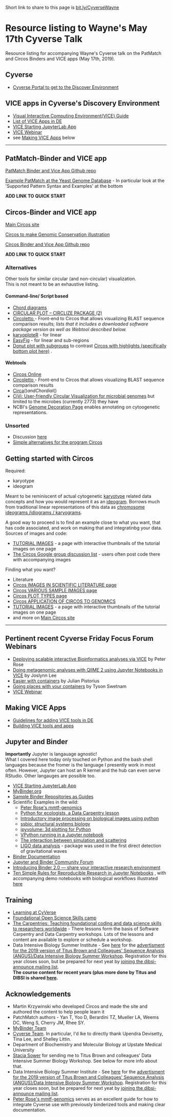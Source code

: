 Short link to share to this page is [bit.ly/CyverseWayne](http://bit.ly/CyverseWayne)

# Resource listing to Wayne's May 17th Cyverse Talk

Resource listing for accompanying Wayne's Cyverse talk on the PatMatch and Circos Binders and VICE apps (May 17th, 2019).

Cyverse
------

- [Cyverse Portal to get to the Discover Environment](https://user.cyverse.org/services/mine)

VICE apps in Cyverse's Discovery Environment
--------------------------------------------

- [Visual Interactive Computing Environment(VICE) Guide](https://learning.cyverse.org/projects/vice/en/latest/index.html)
- [List of VICE Apps in DE](https://learning.cyverse.org/projects/vice/en/latest/vice_apps/examples.html)
- [VICE Starting JupyterLab App](https://cyverse-visual-interactive-computing-environment.readthedocs-hosted.com/en/latest/user_guide/quick-jupyter.html) 
- [VICE Webinar](https://www.youtube.com/watch?v=KpBC0nScfL0)
- see [Making VICE Apps](#making-vice-apps) below

----

PatMatch-Binder and VICE app
----------------------------

[PatMatch Binder and Vice App Github repo](https://github.com/fomightez/patmatch-binder)

[Example PatMatch at the Yeast Genome Database](https://www.yeastgenome.org/nph-patmatch) - In particular look at the 'Supported Pattern Syntax and Examples' at the bottom

**ADD LINK TO QUICK START**

Circos-Binder and VICE app
---------------------------

[Main Circos site](http://circos.ca/)

[Circos to make Genomic Conservation illustration](http://circos.ca/guide/genomic/img/circos-conservation.png)

[Circos Binder and Vice App Github repo](https://github.com/fomightez/circos-binder)

**ADD LINK TO QUICK START**


### Alternatives

Other tools for similar circular (and non-circular) visualization.  
This is not meant to be an exhaustive listing.

#### Command-line/ Script based

- [Chord diagrams](https://www.data-to-viz.com/graph/chord.html#)
- [CIRCULAR PLOT – CIRCLIZE PACKAGE (2)](https://www.r-graph-gallery.com/123-circular-plot-circlize-package-2/)
- [Circoletto ](https://www.ncbi.nlm.nih.gov/pubmed/20736339) - Front-end to Circos that allows visualizing BLAST sequence comparison results; *lists that it includes a downloaded software package version as well as Webtool described below.*
- [karyoploteR](https://bernatgel.github.io/karyoploter_tutorial/#Examples) - for linear
- [EasyFig](https://github.com/mjsull/Easyfig/wiki/Example-1.-Simple-genome-region-comparison) - for linear and sub-regions
- [Donut plot with subgroups](https://python-graph-gallery.com/163-donut-plot-with-subgroups/) to contrast [Circos with highlights (specifically bottom plot here)](http://circos.ca/documentation/tutorials/highlights/recipe2/images) .

#### Webtools

- [Circos Online](http://mkweb.bcgsc.ca/tableviewer/)
- [Circoletto ](http://tools.bat.infspire.org/circoletto/#info) - Front-end to Circos that allows visualizing BLAST sequence comparison results
- [Circa](http://omgenomics.com/circa/)($) and Chordial ($)
- [CiVi: User-friendly Circular Visualization for microbial genomes](http://civi.cmbi.ru.nl/) but limited to the microbes (currently 2773) they have
- NCBI's [Genome Decoration Page](https://www.ncbi.nlm.nih.gov/genome/tools/gdp/) enables annotating on cytoogenetic representations.

### Unsorted

- Discussion [here](https://twitter.com/BioMickWatson/status/1011231099203223552)
- [Simple alternatives for the program Circos](https://www.biostars.org/p/336589/#336693)



Getting started with Circos
---------------------------



Required:
- karyotype
- ideogram

Meant to be reminiscent of actual cytogenetic [karyotype](https://www.nature.com/scitable/topicpage/karyotyping-for-chromosomal-abnormalities-298) related data concepts and how you would represent it as an [ideogram](https://en.wikipedia.org/wiki/Ideogram). Borrows much from traditional linear representations of this data as  [chromosome ideograms /idiograms / karyograms](https://en.wikipedia.org/wiki/File:Ideogram_human_chromosome_1.svg).


A good way to proceed is to find an example close to what you want, that has code associated, and work on making that and integratinbg your data. Sources of images and code:

- [TUTORIAL IMAGES](http://circos.ca/tutorials/images/large/) - a page with interactive thumbnails of the tutorial images on one page
- [The Circos Google group discussion list](https://groups.google.com/forum/#!forum/circos-data-visualization) - users often post code there with accompanying images

Finding what you want?
- Literature
- [Circos IMAGES IN SCIENTIFIC LITERATURE page](http://circos.ca/intro/published_images/)
- [Circos VARIOUS SAMPLE IMAGES page](http://circos.ca/images/samples/)
- [Circos PLOT TYPES page](http://circos.ca/intro/features/)
- [Circos APPLICATION OF CIRCOS TO GENOMICS](http://circos.ca/intro/genomic_data/)
- [TUTORIAL IMAGES](http://circos.ca/tutorials/images/large/) - a page with interactive thumbnails of the tutorial images on one page
- and more on [Main Circos site](http://circos.ca/)

----

Pertinent recent Cyverse Friday Focus Forum Webinars
-------------------------------------------------
-  [Deploying scalable interactive Bioinformatics analyses via VICE](https://wiki.cyverse.org/wiki/display/Events/FFW%3A+Deploying+scalable+interactive+Bioinformatics+analyses+via+VICE) by Peter Rose
- [Doing metagenomic analyses with QIIME 2 using Jupyter Notebooks in VICE](https://wiki.cyverse.org/wiki/display/Events/FFW%3A+Doing+metagenomic+analyses+with+QIIME+2+using+Jupyter+Notebooks+in+VICE) by  Joslynn Lee
- [Easier with containers](https://wiki.cyverse.org/wiki/display/Events/FFW%3A+Easier+with+containers) by Julian Pistorius
- [Going places with your containers](https://wiki.cyverse.org/wiki/display/Events/FFW%3A+Going+places+with+your+containers) by Tyson Swetnam
- [VICE Webinar](https://www.youtube.com/watch?v=KpBC0nScfL0)


Making VICE Apps
---------------

- [Guidelines for adding VICE tools in DE](https://learning.cyverse.org/projects/vice/en/latest/developer_guide/adding.html)
- [Building VICE tools and apps](https://learning.cyverse.org/projects/vice/en/latest/developer_guide/building.html)



Jupyter and Binder
------------------

**Importantly** Jupyter is langauage agnostic!  
What I covered here today only touched on Python and the bash shell languages because the fromer is the language I presently work in most often. However, Jupyter can host an R kernel and the hub can even serve RStudio. Other langauges are possible too.

- [VICE Starting JupyterLab App](https://cyverse-visual-interactive-computing-environment.readthedocs-hosted.com/en/latest/user_guide/quick-jupyter.html) 
- [MyBinder.org](https://mybinder.org/)
- [Sample Binder Repositories as Guides](https://mybinder.readthedocs.io/en/latest/sample_repos.html)
- Scientific Examples in the wild:
  - [Peter Rose's mmtf-genomics](https://github.com/sbl-sdsc/mmtf-genomics)
  - [Python for ecologists, a Data Carpentry lesson](https://github.com/ngs-docs/2017-davis-ggg201a-day1)
  - [Introductory image processing on biological images using python](https://github.com/dwaithe/model-training)
  - [ssbio: structural systems biology](https://github.com/SBRG/ssbio)
  - [ipyvolume: 3d plotting for Python](https://github.com/maartenbreddels/ipyvolume/)
  - [VPython running in a Jupyter notebook](https://github.com/BruceSherwood/vpython-jupyter)
  - [The interaction between simulation and scattering](https://pythoninchemistry.org/sim_and_scat/intro.html)
  - [LIGO data analysis](http://github.com/gwastro/pycbc) - package was used in the first direct detection of gravitational waves
- [Binder Documentation](https://mybinder.readthedocs.io/en/latest/index.html)
- [Jupyter and Binder Community Forum](https://discourse.jupyter.org/)
- [Introducing Binder 2.0 — share your interactive research environment](https://elifesciences.org/labs/8653a61d/introducing-binder-2-0-share-your-interactive-research-environment)
- [Ten Simple Rules for Reproducible Research in Jupyter Notebooks](https://arxiv.org/abs/1810.08055) , with accompanying demo notebooks with biological workflows illustrated [here](https://github.com/jupyter-guide/ten-rules-jupyter)

Training
--------

- [Learning at CyVerse](https://www.cyverse.org/learning)
- [Foundational Open Science Skills camp](https://www.cyverse.org/foss)
- [The Carpentries: Teaching foundational coding and data science skills to researchers worldwide](https://carpentries.org/) - There lessons form the basis of Software Carpentry and Data Carpentry workshops. Lots of the lessons and content are available to explore or schedule a workshop.
- Data Intensive Biology Summer Institute - See [here](http://ivory.idyll.org/dibsi/index.html) for the [advertisment for the 2019 version of Titus Brown and Colleagues' Sequence Analysis (ANGUS)/Data Intensive Biology Summer Workshop](http://ivory.idyll.org/dibsi/ANGUS.html). Registration for this year closes soon, but be prepared for next yeat by [joining the dibsi-announce mailing list](https://groups.io/g/dibsi-announce/join).  
**The course content for recent years (plus more done by Titus and DIBSI is shared [here](https://dib-training.readthedocs.io/en/pub/).**


Acknowledgements
----------------

- Martin Krzywinski who developed Circos and made the site and authored the content to help people learn it
- PatchMatch authors - Yan T, Yoo D, Berardini TZ, Mueller LA, Weems DC, Weng S, Cherry JM, Rhee SY.
- [MyBinder Team](https://jupyterhub-team-compass.readthedocs.io/en/latest/team.html#binder-team)
- [Cyverse Team](https://www.cyverse.org/staff). In particular, I'd lke to directly thank Upendra Devisetty, Tina Lee, and Shelley Littin.
- Department of Biochemistry and Molecular Biology at Upstate Medical University
- [Stacia Sower](https://www.unhsowerlab.com/) for sending me to Titus Brown and colleagues' Data Intensive Summer Biology Workshop. See below for more info about that. 
- Data Intensive Biology Summer Institute - See [here](http://ivory.idyll.org/dibsi/index.html) for the [advertisment for the 2019 version of Titus Brown and Colleagues' Sequence Analysis (ANGUS)/Data Intensive Biology Summer Workshop](http://ivory.idyll.org/dibsi/ANGUS.html). Registration for this year closes soon, but be prepared for next yeat by [joining the dibsi-announce mailing list](https://groups.io/g/dibsi-announce/join).
- [Peter Rose's mmtf-genomics](https://github.com/sbl-sdsc/mmtf-genomics) serves as an excellent guide for how to integrate Cyverse use with previously binderized tools and making clear documentation.
